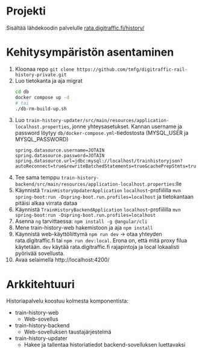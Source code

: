 # Projekti

Sisältää lähdekoodin palvelulle
[rata.digitraffic.fi/history/](https://rata.digitraffic.fi/history/)

# Kehitysympäristön asentaminen

1. Kloonaa repo
   `git clone https://github.com/tmfg/digitraffic-rail-history-private.git`
2. Luo tietokanta ja aja migrat
   ```bash
   cd db
   docker compose up -d
   # tai 
   ./db-rm-build-up.sh
   ```
3. Luo
   `train-history-updater/src/main/resources/application-localhost.properties`,
   jonne yhteysasetukset. Kannan username ja password löytyy
   `db/docker-compose.yml`-tiedostosta (MYSQL_USER ja MYSQL_PASSWORD)
   ```properties
   spring.datasource.username=JOTAIN
   spring.datasource.password=JOTAIN
   spring.datasource.url=jdbc:mysql://localhost/trainhistoryjson?autoReconnect=true&rewriteBatchedStatements=true&cachePrepStmts=true&useTimezone=true&serverTimezone=UTC&useSSL=false
   ```
4. Tee sama temppu
   `train-history-backend/src/main/resources/application-localhost.properties`:lle
5. Käynnistä `TrainHistoryUpdaterApplication` `localhost`-profiililla
   `mvn spring-boot:run -Dspring-boot.run.profiles=localhost` ja tietokantaan
   pitäisi alkaa virrata dataa
6. Käynnistä `TrainHistoryBackendApplication` `localhost`-profiililla
   `mvn spring-boot:run -Dspring-boot.run.profiles=localhost`
7. Asenna `ng` tarvittaessa: `npm install -g @angular/cli`
8. Mene train-history-web hakemistoon ja aja `npm install`
9. Käynnistä web-käyttöliittymä `npm run dev` -> otaa yhteyden rata.digitraffic.fi tai `npm run dev:local`. Erona on,
   että mitä proxy filua käytetään. `dev` käytää rata.digitraffic.fi rajapintoja ja local lokaalisti pyörivää sovellusta.
10. Avaa selaimella  http://localhost:4200/

# Arkkitehtuuri

Historiapalvelu koostuu kolmesta komponentista:

- train-history-web
  - Web-sovellus
- train-history-backend
  - Web-sovelluksen taustajärjestelmä
- train-history-updater
  - Hakee ja tallentaa historiatiedot backend-sovelluksen luettavaksi
